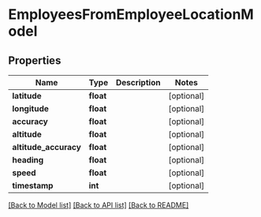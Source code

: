 # EmployeesFromEmployeeLocationModel

## Properties
Name | Type | Description | Notes
------------ | ------------- | ------------- | -------------
**latitude** | **float** |  | [optional] 
**longitude** | **float** |  | [optional] 
**accuracy** | **float** |  | [optional] 
**altitude** | **float** |  | [optional] 
**altitude_accuracy** | **float** |  | [optional] 
**heading** | **float** |  | [optional] 
**speed** | **float** |  | [optional] 
**timestamp** | **int** |  | [optional] 

[[Back to Model list]](../README.md#documentation-for-models) [[Back to API list]](../README.md#documentation-for-api-endpoints) [[Back to README]](../README.md)


